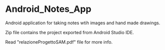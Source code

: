 # Android_Notes_App
Android application for taking notes wtih images and hand made drawings.

Zip file contains the project exported from Android Studio IDE.

Read "relazioneProgettoSAM.pdf" file for more info.

